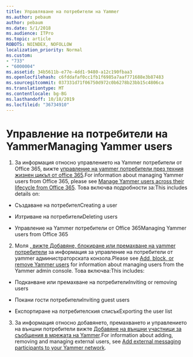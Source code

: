 ```yaml
---
title: Управляване на потребители на Yammer
ms.author: pebaum
author: pebaum
ms.date: 5/1/2018
ms.audience: ITPro
ms.topic: article
ROBOTS: NOINDEX, NOFOLLOW
localization_priority: Normal
ms.custom:
- "733"
- "6000004"
ms.assetid: 34b5611b-e77e-4dd1-9480-a12c190fbaa3
ms.openlocfilehash: c6fddafaf0cc1fb1f6985a7aaf771688e3b87483
ms.sourcegitcommit: 037331d71f06750d972c0b6278b23bb15c4806ca
ms.translationtype: MT
ms.contentlocale: bg-BG
ms.lasthandoff: 10/18/2019
ms.locfileid: "36734910"
---
```

# <a name="managing-yammer-users"></a><span data-ttu-id="1d4de-102">Управление на потребители на Yammer</span><span class="sxs-lookup"><span data-stu-id="1d4de-102">Managing Yammer users</span></span>

1. <span data-ttu-id="1d4de-103">За информация относно управлението на Yammer потребители от Office 365, вижте [управление на yammer потребители през техния жизнен цикъл от office 365](https://docs.microsoft.com/yammer/manage-yammer-users/manage-users-across-their-lifecycle).</span><span class="sxs-lookup"><span data-stu-id="1d4de-103">For information about managing Yammer users from Office 365, please see [Manage Yammer users across their lifecycle from Office 365](https://docs.microsoft.com/yammer/manage-yammer-users/manage-users-across-their-lifecycle).</span></span> <span data-ttu-id="1d4de-104">Това включва подробности за:</span><span class="sxs-lookup"><span data-stu-id="1d4de-104">This includes details on:</span></span>

  - <span data-ttu-id="1d4de-105">Създаване на потребител</span><span class="sxs-lookup"><span data-stu-id="1d4de-105">Creating a user</span></span>

  - <span data-ttu-id="1d4de-106">Изтриване на потребители</span><span class="sxs-lookup"><span data-stu-id="1d4de-106">Deleting users</span></span>

  - <span data-ttu-id="1d4de-107">Управление на Yammer потребители от Office 365</span><span class="sxs-lookup"><span data-stu-id="1d4de-107">Managing Yammer users from Office 365</span></span>

2. <span data-ttu-id="1d4de-108">Моля [, вижте Добавяне, блокиране или премахване на yammer потребители](http://alchemyportal.azurewebsites.net/Rule/ManageYammer%20users%20across%20their%20lifecycle%20from%20Office%20365) за информация за управление на потребители от yammer администраторската конзола.</span><span class="sxs-lookup"><span data-stu-id="1d4de-108">Please see [Add, block, or remove Yammer users](http://alchemyportal.azurewebsites.net/Rule/ManageYammer%20users%20across%20their%20lifecycle%20from%20Office%20365) for information about managing users from the Yammer admin console.</span></span> <span data-ttu-id="1d4de-109">Това включва:</span><span class="sxs-lookup"><span data-stu-id="1d4de-109">This includes:</span></span>

  - <span data-ttu-id="1d4de-110">Подканване или премахване на потребители</span><span class="sxs-lookup"><span data-stu-id="1d4de-110">Inviting or removing users</span></span>

  - <span data-ttu-id="1d4de-111">Покани гости потребители</span><span class="sxs-lookup"><span data-stu-id="1d4de-111">Inviting guest users</span></span>

  - <span data-ttu-id="1d4de-112">Експортиране на потребителския списък</span><span class="sxs-lookup"><span data-stu-id="1d4de-112">Exporting the user list</span></span>

3. <span data-ttu-id="1d4de-113">За информация относно добавянето, премахването и управлението на външни потребители вижте [Добавяне на външни участници за съобщения в мрежата на Yammer](https://docs.microsoft.com/yammer/work-with-external-users/add-external-participants).</span><span class="sxs-lookup"><span data-stu-id="1d4de-113">For information about adding, removing and managing external users, see [Add external messaging participants to your Yammer network](https://docs.microsoft.com/yammer/work-with-external-users/add-external-participants).</span></span>
